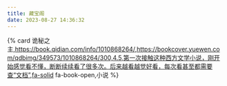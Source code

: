 ```yaml
---
title: 藏宝阁
date: 2023-08-27 14:36:32
---
```

<!-- 使用js是为了高亮代码，不必在意 -->
<!-- 参数如下： -->
<!-- {% card 标题,链接,背景,评分,评价,图标,标签,宽度,高度 %} -->
<!-- 示例如下： -->
{% card 诡秘之主,https://book.qidian.com/info/1010868264/,https://bookcover.yuewen.com/qdbimg/349573/1010868264/300,4.5,第一次接触这种西方文学小说，刚开始感觉看不懂，断断续续看了很多次。后来越看越觉好看，每次看甚至都需要查“文档”,fa-solid fa-book-open,小说 %}